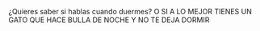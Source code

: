 ¿Quieres saber si hablas cuando duermes?
O SI A LO MEJOR TIENES UN GATO QUE HACE BULLA DE NOCHE Y NO TE DEJA DORMIR
